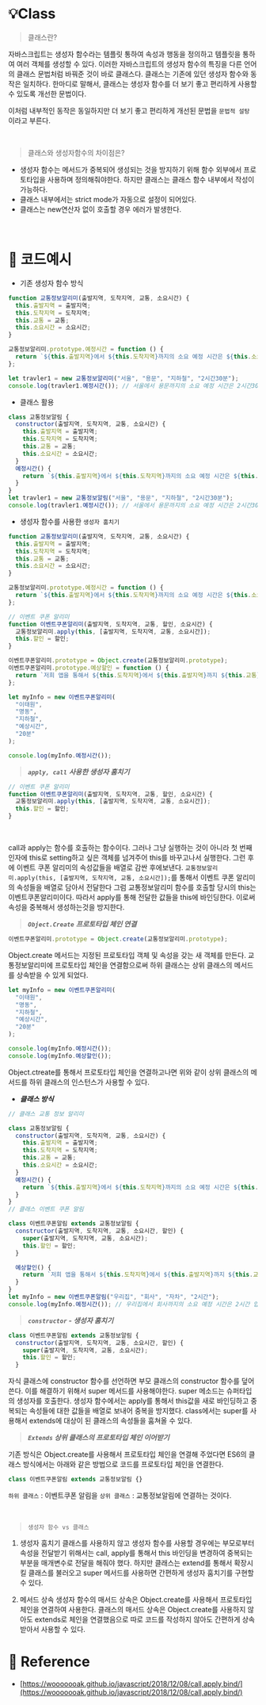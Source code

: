 # 💡Class

> 클래스란?

자바스크립트는 생성자 함수라는 템플릿 통하여 속성과 행동을 정의하고 템플릿을 통하여 여러 객체를 생성할 수 있다. 이러한 자바스크립트의 생성자 함수의 특징을 다른 언어의 클래스 문법처럼 바꿔준 것이 바로 클래스다. 클래스는 기존에 있던 생성자 함수와 동작은 일치하다. 한마디로 말해서, 클래스는 생성자 함수를 더 보기 좋고 편리하게 사용할 수 있도록 개선한 문법이다.

이처럼 내부적인 동작은 동일하지만 더 보기 좋고 편리하게 개선된 문법을 `문법적 설탕` 이라고 부른다.

<br/>

> 클래스와 생성자함수의 차이점은?

- 생성자 함수는 메서드가 중복되어 생성되는 것을 방지하기 위해 함수 외부에서 프로토타입을 사용하며 정의해줘야한다. 하지만 클래스는 클래스 함수 내부에서 작성이 가능하다.
- 클래스 내부에서는 strict mode가 자동으로 설정이 되어있다.
- 클래스는 new연산자 없이 호출할 경우 에러가 발생한다.

<br/>

# 🚀 코드예시

- 기존 생성자 함수 방식

```jsx
function 교통정보알리미(출발지역, 도착지역, 교통, 소요시간) {
  this.출발지역 = 출발지역;
  this.도착지역 = 도착지역;
  this.교통 = 교통;
  this.소요시간 = 소요시간;
}

교통정보알리미.prototype.예정시간 = function () {
  return `${this.출발지역}에서 ${this.도착지역}까지의 소요 예정 시간은 ${this.소요시간} 입니다 `;
};

let travler1 = new 교통정보알리미("서울", "용문", "지하철", "2시간30분");
console.log(travler1.예정시간()); // 서울에서 용문까지의 소요 예정 시간은 2시간30분 입니다
```

<!--

현재 교통정보알리미의 this는 생성할 인스턴스 즉 travler1을 가리킨다.
travler1에서는 서울,용문,지하철,2시간30분이라는 인수를 전달해서 보낸다.
이때 교통정보알리미의 메서드 예정시간은 prototype을 통해서 교통정보알리미 함수 바깥에서 호출되었다 이는 생성자함수의 상위객체인 prototype에 메서드를 정의하고 인스턴스가 그것을 상속받아서 사용한다. 이로써 모든 객체는 중복되는 메서드를 가질 필요가 없어졌다.

-->

- 클래스 활용

```jsx
class 교통정보알림 {
  constructor(출발지역, 도착지역, 교통, 소요시간) {
    this.출발지역 = 출발지역;
    this.도착지역 = 도착지역;
    this.교통 = 교통;
    this.소요시간 = 소요시간;
  }
  예정시간() {
    return `${this.출발지역}에서 ${this.도착지역}까지의 소요 예정 시간은 ${this.소요시간} 입니다 `;
  }
}
let travler1 = new 교통정보알림("서울", "용문", "지하철", "2시간30분");
console.log(travler1.예정시간()); // 서울에서 용문까지의 소요 예정 시간은 2시간30분 입니다
```

<!--
class에서는 생성자 함수와 다르게 class 내부에 프로토타입을 정의할 수 있다.
생성되는 인스턴스는 함수를 사용하고 싶다면 그저 꺼내와서 사용하면 된다.
클래스를 사용하면 더욱 편리하게 프로토타입을 통한 메서드 상속을 구현할 수 있다.
 -->

- 생성자 함수를 사용한 `생성자 훔치기`

```jsx
function 교통정보알리미(출발지역, 도착지역, 교통, 소요시간) {
  this.출발지역 = 출발지역;
  this.도착지역 = 도착지역;
  this.교통 = 교통;
  this.소요시간 = 소요시간;
}

교통정보알리미.prototype.예정시간 = function () {
  return `${this.출발지역}에서 ${this.도착지역}까지의 소요 예정 시간은 ${this.소요시간} 입니다 `;
};

// 이벤트 쿠폰 알리미
function 이벤트쿠폰알리미(출발지역, 도착지역, 교통, 할인, 소요시간) {
  교통정보알리미.apply(this, [출발지역, 도착지역, 교통, 소요시간]);
  this.할인 = 할인;
}

이벤트쿠폰알리미.prototype = Object.create(교통정보알리미.prototype);
이벤트쿠폰알리미.prototype.예상할인 = function () {
  return `저희 앱을 통해서 ${this.도착지역}에서 ${this.출발지역}까지 ${this.교통}을 통해가시면 ${this.할인}할인 이벤트 쿠폰을 드려요`;
};

let myInfo = new 이벤트쿠폰알리미(
  "이태원",
  "명동",
  "지하철",
  "예상시간",
  "20분"
);

console.log(myInfo.예정시간());
```

> **_`apply, call`_** **_사용한 생성자 훔치기_**

```jsx
// 이벤트 쿠폰 알리미
function 이벤트쿠폰알리미(출발지역, 도착지역, 교통, 할인, 소요시간) {
  교통정보알리미.apply(this, [출발지역, 도착지역, 교통, 소요시간]);
  this.할인 = 할인;
}
```

<br/>

call과 apply는 함수를 호출하는 함수이다. 그러나 그냥 실행하는 것이 아니라 첫 번째 인자에 this로 setting하고 싶은 객체를 넘겨주어 this를 바꾸고나서 실행한다. 그런 후에 이벤트 쿠폰 알리미의 속성값들을 배열로 감싼 후에보낸다. `교통정보알리미.apply(this, [출발지역, 도착지역, 교통, 소요시간]);`를 통해서 이벤트 쿠폰 알리미의 속성들을 배열로 담아서 전달한다 그럼 교통정보알리미 함수를 호출할 당시의 this는 이벤트쿠폰알리미이다. 따라서 apply를 통해 전달한 값들을 this에 바인딩한다. 이로써 속성을 중복해서 생성하는것을 방지한다.

> **_`Object.Create`_** **_프로토타입 체인 연결_**

```jsx
이벤트쿠폰알리미.prototype = Object.create(교통정보알리미.prototype);
```

Object.create 메서드는 지정된 프로토타입 객체 및 속성을 갖는 새 객체를 만든다. 교통정보알리미에 프로토타입 체인을 연결함으로써 하위 클래스는 상위 클래스의 메서드를 상속받을 수 있게 되었다.

```jsx
let myInfo = new 이벤트쿠폰알리미(
  "이태원",
  "명동",
  "지하철",
  "예상시간",
  "20분"
);

console.log(myInfo.예정시간());
console.log(myInfo.예상할인());
```

Object.ctreate를 통해서 프로토타입 체인을 연결하고나면 위와 같이 상위 클래스의 메서드를 하위 클래스의 인스턴스가 사용할 수 있다.

- **_클래스 방식_**

```jsx
// 클래스 교통 정보 알리미

class 교통정보알림 {
  constructor(출발지역, 도착지역, 교통, 소요시간) {
    this.출발지역 = 출발지역;
    this.도착지역 = 도착지역;
    this.교통 = 교통;
    this.소요시간 = 소요시간;
  }
  예정시간() {
    return `${this.출발지역}에서 ${this.도착지역}까지의 소요 예정 시간은 ${this.소요시간} 입니다 `;
  }
}
// 클래스 이벤트 쿠폰 알림

class 이벤트쿠폰알림 extends 교통정보알림 {
  constructor(출발지역, 도착지역, 교통, 소요시간, 할인) {
    super(출발지역, 도착지역, 교통, 소요시간);
    this.할인 = 할인;
  }

  예상할인() {
    return `저희 앱을 통해서 ${this.도착지역}에서 ${this.출발지역}까지 ${this.교통}을 통해가시면 ${this.할인}할인 이벤트 쿠폰을 드려요`;
  }
}
let myInfo = new 이벤트쿠폰알림("우리집", "회사", "자차", "2시간");
console.log(myInfo.예정시간()); // 우리집에서 회사까지의 소요 예정 시간은 2시간 입니다
```

> **_`constructor` - 생성자 훔치기_**

```jsx
class 이벤트쿠폰알림 extends 교통정보알림 {
  constructor(출발지역, 도착지역, 교통, 소요시간, 할인) {
    super(출발지역, 도착지역, 교통, 소요시간);
    this.할인 = 할인;
  }
```

자식 클래스에 constructor 함수를 선언하면 부모 클래스의 constructor 함수를 덮어쓴다. 이를 해결하기 위해서 super 메서드를 사용해야한다. super 메소드는 슈퍼타입의 생성자를 호출한다.
생성자 함수에서는 apply를 통해서 this값을 새로 바인딩하고 중복되는 속성들에 대한 값들을 배열로 보내어 중복을 방지했다. class에서는 super를 사용해서 extends에 대상이 된 클래스의 속성들을 훔쳐올 수 있다.

> **_`Extends` 상위 클래스의 프로토타입 체인 이어받기_**

기존 방식은 Object.create를 사용해서 프로토타입 체인을 연결해 주었다면 ES6의 클래스 방식에서는 아래와 같은 방법으로 코드를 프로토타입 체인을 연결한다.

```jsx
class 이벤트쿠폰알림 extends 교통정보알림 {}
```

`하위 클래스` : 이벤트쿠폰 알림을 `상위 클래스` : 교통정보알림에 연결하는 것이다.

<br/>

> `생성자 함수 vs 클래스`

1. 생성자 훔치기
   클래스를 사용하지 않고 생성자 함수를 사용할 경우에는 부모로부터 속성을 전달받기 위해서는
   call, apply를 통해서 this 바인딩을 변경하여 중복되는 부분을 매개변수로 전달을 해줘야 했다.
   하지만 클래스는 extend를 통해서 확장시킬 클래스를 불러오고 super 메서드를 사용하면 간편하게 생성자 훔치기를 구현할 수 있다.

2. 메서드 상속
   생성자 함수의 매서드 상속은 Object.create를 사용해서 프로토타입 체인을 연결하여 사용한다.
   클래스의 매서드 상속은 Object.create를 사용하지 않아도 extends로 체인을 연결했음으로 따로 코드를 작성하지 않아도 간편하게 상속받아서 사용할 수 있다.

# 🔗 Reference

- [https://wooooooak.github.io/javascript/2018/12/08/call,apply,bind/](https://wooooooak.github.io/javascript/2018/12/08/call,apply,bind/)
